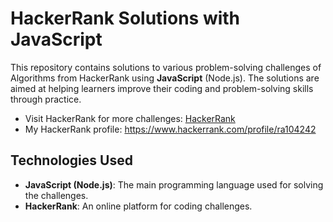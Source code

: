 # HackerRank Solutions with JavaScript

This repository contains solutions to various problem-solving challenges of Algorithms from HackerRank using **JavaScript** (Node.js). The solutions are aimed at helping learners improve their coding and problem-solving skills through practice.

- Visit HackerRank for more challenges: [HackerRank](https://www.hackerrank.com)
- My HackerRank profile: https://www.hackerrank.com/profile/ra104242

## Technologies Used

- **JavaScript (Node.js)**: The main programming language used for solving the challenges.
- **HackerRank**: An online platform for coding challenges.
